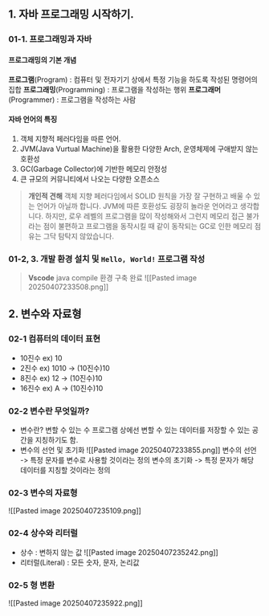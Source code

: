 
## 1. 자바 프로그래밍 시작하기.
### 01-1. 프로그래밍과 자바

#### 프로그래밍의 기본 개념

**프로그램**(Program) : 컴퓨터 및 전자기기 상에서 특정 기능을 하도록 작성된 명령어의 집합
**프로그래밍**(Programming) : 프로그램을 작성하는 행위
**프로그래머**(Programmer) : 프로그램을 작성하는 사람

#### 자바 언어의 특징

1. 객체 지향적 페러다임을 따른 언어.
2. JVM(Java Vurtual Machine)을 활용한 다양한 Arch, 운영체제에 구애받지 않는 호환성
3. GC(Garbage Collector)에 기반한 메모리 안정성
4. 큰 규모의 커뮤니티에서 나오는 다양한 오픈소스

> **개인적 견해**
> 객체 지향 페러다임에서 SOLID 원칙을 가장 잘 구현하고 배울 수 있는 언어가 아닐까 합니다.
> JVM에 따른 호환성도 굉장히 놀라운 언어라고 생각합니다.
> 하지만, 로우 레벨의 프로그램을 많이 작성해와서 그런지 메모리 접근 불가라는 점이 불편하고 프로그램을 동작시킬 때 같이 동작되는 GC로 인한 메모리 점유는 그닥 탐탁지 않았습니다.

### 01-2, 3. 개발 환경 설치 및 `Hello, World!` 프로그램 작성

> **Vscode** java compile 환경 구축 완료
![[Pasted image 20250407233508.png]]

## 2. 변수와 자료형
### 02-1 컴퓨터의 데이터 표현
- 10진수  ex) 10
- 2진수    ex) 1010 -> (10진수)10
- 8진수    ex) 12     -> (10진수)10
- 16진수  ex) A       -> (10진수)10

### 02-2 변수란 무엇일까?
- 변수란?
	  변할 수 있는 수
	  프로그램 상에선 변할 수 있는 데이터를 저장할 수 있는 공간을 지칭하기도 함.
- 변수의 선언 및 초기화
	![[Pasted image 20250407233855.png]]
		변수의 선언 -> 특정 문자를 변수로 사용할 것이라는 정의
		변수의 초기화 -> 특정 문자가 해당 데이터를 지칭할 것이라는 정의

### 02-3 변수의 자료형
![[Pasted image 20250407235109.png]]

### 02-4 상수와 리터럴

- 상수 : 변하지 않는 값
![[Pasted image 20250407235242.png]]
- 리터럴(Literal) : 모든 숫자, 문자, 논리값

### 02-5 형 변환
![[Pasted image 20250407235922.png]]
